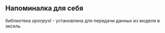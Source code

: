 ## Напоминалка для себя

библиотека *openpyxl* - установлена для передачи данных из модели в эксель

